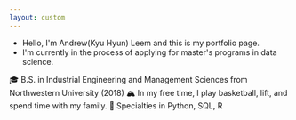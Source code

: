 ```yaml
---
layout: custom
---
```


- Hello, I'm Andrew(Kyu Hyun) Leem and this is my portfolio page.
- I'm currently in the process of applying for master's programs in data science.

🎓 B.S. in Industrial Engineering and Management Sciences from Northwestern University (2018) 
🏔 In my free time, I play basketball, lift, and spend time with my family.
💪 Specialties in Python, SQL, R

